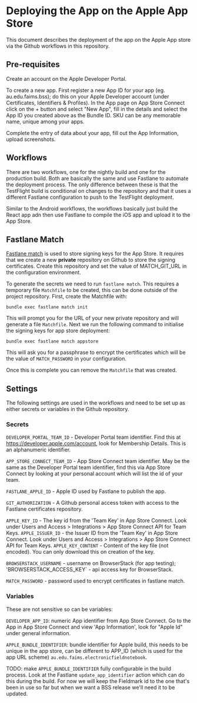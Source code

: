 # Deploying the App on the Apple App Store

This document describes the deployment of the app on the Apple App store via the
Github workflows in this repository.

## Pre-requisites

Create an account on the Apple Developer Portal.

To create a new app. First register a new App ID for your app (eg. au.edu.faims.bss); do
this on your Apple Developer account (under Certificates, Identifiers & Profiles). 
In the App page on App Store Connect click on the + button and select "New App", fill in
the details and select the App ID you created above as the Bundle ID.  SKU can be any
memorable name, unique among your apps.

Complete the entry of data about your app, fill out the App Information, upload screenshots.

## Workflows

There are two workflows, one for the nightly build and one for the production build. Both
are basically the same and use Fastlane to automate the deployment process.  The
only difference between these is that the TestFlight build is conditional on
changes to the repository and that it uses a different Fastlane configuration
to push to the TestFlight deployment.

Similar to the Android workflows, the workflows basically just build the
React app adn then use Fastlane to compile the iOS app and upload it to the
App Store.

## Fastlane Match

[Fastlane match](https://docs.fastlane.tools/actions/match/) is used to store signing keys
for the App Store.  It requires that we create a new **private** repository on Github
to store the signing certificates.  Create this repository and set the value of
MATCH_GIT_URL in the configuration environment.

To generate the secrets we need to run `fastlane match`.  This requires a temporary file
`Matchfile` to be created, this can be done outside of the project repository.  First, 
create the Matchfile with:

```shell
bundle exec fastlane match init
```

This will prompt you for the URL of your new private repository and will generate a file `Matchfile`.
Next we run the following command to initialise the signing keys for app store deployment:

```shell
bundle exec fastlane match appstore       
```

This will ask you for a passphrase to encrypt the certificates which will be the
value of `MATCH_PASSWORD` in your configuration.

Once this is complete you can remove the `Matchfile` that was created.

## Settings

The following settings are used in the workflows and need to be set
up as either secrets or variables in the Github repository.

### Secrets

`DEVELOPER_PORTAL_TEAM_ID` - Developer Portal team identifier. Find this at
<https://developer.apple.com/account>, look for Membership Details. This is an
alphanumeric identifier.

`APP_STORE_CONNECT_TEAM_ID` - App Store Connect team identifier.  May be the same
as the  Developer Portal team identifier, find this via App Store Connect
by looking at your personal account which will list the id of your team.

`FASTLANE_APPLE_ID` - Apple ID used by Fastlane to publish the app.

`GIT_AUTHORIZATION` - A Github personal access token with access to the
Fastlane certificates repository.

`APPLE_KEY_ID` - The key id from the 'Team Key' in App Store Connect.  Look under Users and Access > Integrations > App Store Connect API for Team Keys.
`APPLE_ISSUER_ID` - the Issuer ID from the 'Team Key' in App Store Connect.  Look under Users and Access > Integrations > App Store Connect API for Team Keys.
`APPLE_KEY_CONTENT` - Content of the key file (not encoded). You can only download this on creation of the key.

`BROWSERSTACK_USERNAME` - username on BrowserStack (for app testing);
'BROWSERSTACK_ACCESS_KEY` - api access key for BrowserStack.

`MATCH_PASSWORD` - password used to encrypt certificates in fastlane match.

### Variables

These are not sensitive so can be variables:

`DEVELOPER_APP_ID`: numeric App identifier from App Store Connect. Go to the App
in App Store Connect and view 'App Information', look for "Apple Id" under
general information.

`APPLE_BUNDLE_IDENTIFIER`: bundle identifier for Apple build, this needs to be unique
in the app store, can be different to APP_ID (which is used for the app URL scheme)
`au.edu.faims.electronicfieldnotebook`.

TODO: make `APPLE_BUNDLE_IDENTIFIER` fully configurable in the build
process. Look at
the Fastlane `update_app_identifier` action which can do this
during the build. For now we will keep the Fieldmark id to the
one that's been in use so far but when we want a BSS release
we'll need it to be updated.
